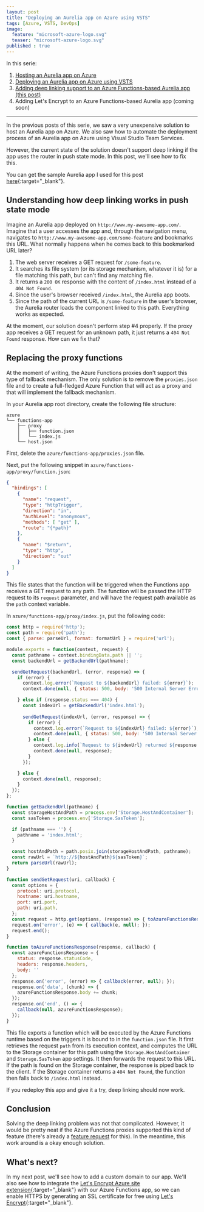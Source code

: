 ```yaml
---
layout: post
title: "Deploying an Aurelia app on Azure using VSTS"
tags: [Azure, VSTS, DevOps]
image:
  feature: "microsoft-azure-logo.svg"
  teaser: "microsoft-azure-logo.svg"
published : true
---
```


In this serie:

1. [Hosting an Aurelia app on Azure](/blog/2017/08/22/Hosting-an-Aurelia-app-on-Azure/)
2. [Deploying an Aurelia app on Azure using VSTS](/blog/2017/11/29/Deploying-an-Aurelia-app-on-Azure-using-VSTS/)
3. [Adding deep linking support to an Azure Functions-based Aurelia app (this post)](/blog/2017/12/07/Adding-deep-linking-support-to-Azure-Functions-based-Aurelia-app/)
4. Adding Let's Encrypt to an Azure Functions-based Aurelia app (coming soon)

<hr>

In the previous posts of this serie, we saw a very unexpensive solution to host an Aurelia app on Azure.
We also saw how to automate the deployment process of an Aurelia app on Azure using Visual Studio Team Services.

However, the current state of the solution doesn't support deep linking if the app uses the router in push state mode.
In this post, we'll see how to fix this.

You can get the sample Aurelia app I used for this post 
[here](https://github.com/manuel-guilbault/blog-post-aurelia-azure/releases/tag/2017-12-08-Adding-deep-linking-support-to-Azure-Functions-based-Aurelia-app){:target="_blank"}.

## Understanding how deep linking works in push state mode

Imagine an Aurelia app deployed on `http://www.my-awesome-app.com/`. Imagine that a user accesses the app and,
through the navigation menu, navigates to `http://www.my-awesome-app.com/some-feature` and bookmarks this URL.
What normally happens when he comes back to this bookmarked URL later?

1. The web server receives a GET request for `/some-feature`.
2. It searches its file system (or its storage mechanism, whatever it is) for a file matching this path,
   but can't find any matching file.
4. It returns a `200 OK` response with the content of `/index.html` instead of a `404 Not Found`.
5. Since the user's browser received `/index.html`, the Aurelia app boots.
6. Since the path of the current URL is `/some-feature` in the user's browser, the Aurelia router 
   loads the component linked to this path. Everything works as expected.

At the moment, our solution doesn't perform step #4 properly. If the proxy app receives a GET request
for an unknown path, it just returns a `404 Not Found` response. How can we fix that?

## Replacing the proxy functions

At the moment of writing, the Azure Functions proxies don't support this type of fallback mechanism.
The only solution is to remove the `proxies.json` file and to create a full-fledged Azure Function
that will act as a proxy and that will implement the fallback mechanism.

In your Aurelia app root directory, create the following file structure:

```
azure
└── functions-app
    ├── proxy
    │   ├── function.json
    │   └── index.js
    └── host.json
```

First, delete the `azure/functions-app/proxies.json` file.

Next, put the following snippet in `azure/functions-app/proxy/function.json`:

```json
{
  "bindings": [
    {
      "name": "request",
      "type": "httpTrigger",
      "direction": "in",
      "authLevel": "anonymous",
      "methods": [ "get" ],
      "route": "{*path}"
    },
    {
      "name": "$return",
      "type": "http",
      "direction": "out"
    }
  ]
}
```

This file states that the function will be triggered when the Functions app receives a GET request to
any path. The function will be passed the HTTP request to its `request` parameter, and will have the
request path available as the `path` context variable.

In `azure/functions-app/proxy/index.js`, put the following code:

```js
const http = require('http');
const path = require('path');
const { parse: parseUrl, format: formatUrl } = require('url');

module.exports = function(context, request) {
  const pathname = context.bindingData.path || '';
  const backendUrl = getBackendUrl(pathname);

  sendGetRequest(backendUrl, (error, response) => {
    if (error) {
      context.log.error(`Request to ${backendUrl} failed: ${error}`);
      context.done(null, { status: 500, body: '500 Internal Server Error' });

    } else if (response.status === 404) {
      const indexUrl = getBackendUrl('index.html');
  
      sendGetRequest(indexUrl, (error, response) => {
        if (error) {
          context.log.error(`Request to ${indexUrl} failed: ${error}`);
          context.done(null, { status: 500, body: '500 Internal Server Error' });
        } else {
          context.log.info(`Request to ${indexUrl} returned ${response.statusCode}`);
          context.done(null, response);
        }
      });

    } else {
      context.done(null, response);
    }
  });
};

function getBackendUrl(pathname) {
  const storageHostAndPath = process.env['Storage.HostAndContainer'];
  const sasToken = process.env['Storage.SasToken'];

  if (pathname === '') {
    pathname = 'index.html';
  }

  const hostAndPath = path.posix.join(storageHostAndPath, pathname);
  const rawUrl = `http://${hostAndPath}${sasToken}`;
  return parseUrl(rawUrl);
}

function sendGetRequest(uri, callback) {
  const options = {
    protocol: uri.protocol,
    hostname: uri.hostname,
    port: uri.port,
    path: uri.path,
  };
  const request = http.get(options, (response) => { toAzureFunctionsResponse(response, callback); });
  request.on('error', (e) => { callback(e, null); });
  request.end();
}

function toAzureFunctionsResponse(response, callback) {
  const azureFunctionsResponse = {
    status: response.statusCode,
    headers: response.headers,
    body: ''
  };
  response.on('error', (error) => { callback(error, null); });
  response.on('data', (chunk) => {
    azureFunctionsResponse.body += chunk;
  });
  response.on('end', () => {
    callback(null, azureFunctionsResponse);
  });
}
```

This file exports a function which will be executed by the Azure Functions runtime based on the triggers
it is bound to in the `function.json` file. It first retrieves the request `path` from its execution context,
and computes the URL to the Storage container for this path using the `Storage.HostAndContainer` and
`Storage.SasToken` app settings. It then forwards the request to this URL. If the path is found on the
Storage container, the response is piped back to the client. If the Storage container returns a `404 Not Found`,
the function then falls back to `/index.html` instead.

If you redeploy this app and give it a try, deep linking should now work.

## Conclusion

Solving the deep linking problem was not that complicated. However, it would be pretty neat if 
the Azure Functions proxies supported this kind of feature (there's already a 
[feature request](https://github.com/Azure/Azure-Functions/issues/606) for this).
In the meantime, this work around is a okay enough solution.

## What's next?

In my next post, we'll see how to add a custom domain to our app. We'll also see how to integrate the
[Let's Encrypt Azure site extension](https://github.com/sjkp/letsencrypt-siteextension){:target="_blank"} with our
Azure Functions app, so we can enable HTTPS by generating an SSL certificate for free using
[Let's Encrypt](https://letsencrypt.org/){:target="_blank"}.
